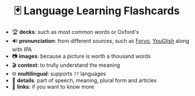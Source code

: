 <div align='center'>
  <h1>🃏 Language Learning Flashcards</h1>
</div>

- 🏆 **decks**: such as most common words or Oxford's
- 🔊 **pronunciation**: from different sources, such as [Forvo](https://forvo.com/), [YouGlish](https://youglish.com) along with IPA
- 📷 **images**: because a picture is worth a thousand words
- 🎬 **context**: to trully understand the meaning
- 🌐 **multilingual**: supports `??` languages
- 🧾 **details**: part of speech, meaning, plural form and articles
- 🔗 **links**: if you want to know more
